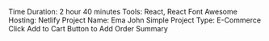 Time Duration: 2 hour 40 minutes 
Tools: React, React Font Awesome 
Hosting: Netlify 
Project Name: Ema John Simple 
Project Type: E-Commerce Click Add to Cart Button to Add Order Summary
